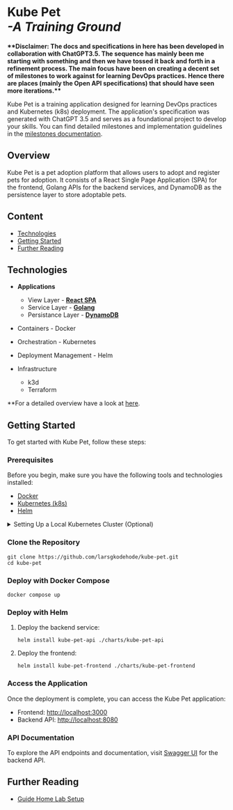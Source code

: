 # Kube Pet<br>*-A Training Ground*

**\*\*Disclaimer: The docs and specifications in here has been developed in collaboration with ChatGPT3.5. The sequence has mainly been me starting with something and then we have tossed it back and forth in a refinement process. The main focus have been on creating a decent set of milestones to work against for learning DevOps practices. Hence there are places (mainly the Open API specifications) that should have seen more iterations.\*\***

Kube Pet is a training application designed for learning DevOps practices and Kubernetes (k8s) deployment. The application's specification was generated with ChatGPT 3.5 and serves as a foundational project to develop your skills. You can find detailed milestones and implementation guidelines in the [milestones documentation](docs/milestones.md).

## Overview

Kube Pet is a pet adoption platform that allows users to adopt and register pets for adoption. It consists of a React Single Page Application (SPA) for the frontend, Golang APIs for the backend services, and DynamoDB as the persistence layer to store adoptable pets.

## Content

- [Technologies](#technologies)
- [Getting Started](#getting-started)
- [Further Reading](#further-reading)

## Technologies

- **Applications**
   - View Layer - [**React SPA**](https://react.dev/)
   - Service Layer - [**Golang**](https://go.dev/)
   - Persistance Layer - [**DynamoDB**](https://docs.aws.amazon.com/dynamodb/)

- Containers - Docker
- Orchestration - Kubernetes
- Deployment Management - Helm
- Infrastructure
   - k3d
   - Terraform

**For a detailed overview have a look at [here](docs/technologies-used.md).

## Getting Started

To get started with Kube Pet, follow these steps:

### Prerequisites

Before you begin, make sure you have the following tools and technologies installed:

- [Docker](https://www.docker.com/)
- [Kubernetes (k8s)](https://kubernetes.io/)
- [Helm](https://helm.sh/)

<details>
<summary>Setting Up a Local Kubernetes Cluster (Optional)</summary>

If you don't have access to a Kubernetes cluster and don't want to use a cloud provider, you can set up a local Kubernetes cluster using tools like [Minikube](https://minikube.sigs.k8s.io/) or [Docker Desktop](https://www.docker.com/products/docker-desktop):

**Option 1: Minikube**

Minikube is a tool that sets up a single-node Kubernetes cluster locally. Follow the installation instructions for [Minikube](https://minikube.sigs.k8s.io/docs/start/) to set it up on your machine.

Once Minikube is installed, start the cluster:

```shell
minikube start
```

**Option 2: Docker Desktop (for macOS and Windows)**

If you're using macOS or Windows, you can use Docker Desktop to run a Kubernetes cluster. Ensure that you have [Docker Desktop](https://www.docker.com/products/docker-desktop) installed.

1. Open Docker Desktop.
2. Go to Preferences/Settings > Kubernetes.
3. Check the "Enable Kubernetes" option and click "Apply & Restart."

</details>

### Clone the Repository

```shell
git clone https://github.com/larsgkodehode/kube-pet.git
cd kube-pet
```

### Deploy with Docker Compose

```shell
docker compose up
```

### Deploy with Helm

1. Deploy the backend service:

   ```shell
   helm install kube-pet-api ./charts/kube-pet-api
   ```

2. Deploy the frontend:

   ```shell
   helm install kube-pet-frontend ./charts/kube-pet-frontend
   ```

### Access the Application

Once the deployment is complete, you can access the Kube Pet application:

- Frontend: [http://localhost:3000](http://localhost:3000)
- Backend API: [http://localhost:8080](http://localhost:8080)

### API Documentation

To explore the API endpoints and documentation, visit [Swagger UI](http://localhost:8080/swagger/index.html) for the backend API.

## Further Reading

- [Guide Home Lab Setup](https://github.com/ehlesp/smallab-k8s-pve-guide)